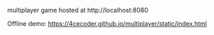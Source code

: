 multiplayer game hosted at http://localhost:8080

Offline demo:
https://4cecoder.github.io/multiplayer/static/index.html
